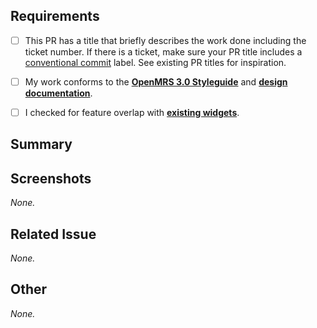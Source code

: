 ## Requirements

- [ ] This PR has a title that briefly describes the work done including the ticket number. If there is a ticket, make sure your PR title includes a [conventional commit](https://o3-dev.docs.openmrs.org/#/getting_started/contributing?id=your-pr-title-should-indicate-the-type-of-change-it-is) label. See existing PR titles for inspiration.
- [ ] My work conforms to the [**OpenMRS 3.0 Styleguide**](https://om.rs/styleguide) and [**design documentation**](https://zeroheight.com/23a080e38/p/880723-introduction).
- [ ] I checked for feature overlap with [**existing widgets**](https://om.rs/directory).


## Summary

<!--
Required.
Please describe what problems your PR addresses.
-->


## Screenshots

*None.*
<!--
Optional.
If possible, please insert any screenshots/videos of your changes here.
Don't forget to remove the *None.* above if you do fill this section.
-->


## Related Issue

*None.*
<!--
Required if applicable.
If present, please link any related issue here, e.g. "https://issues.openmrs.org/browse/123").
Don't forget to remove the *None.* above if you do fill this section.
-->


## Other

*None.*
<!--
Optional.
Anything else that isn't covered by one of the sections above.
Don't forget to remove the *None.* above if you do fill this section.
-->
